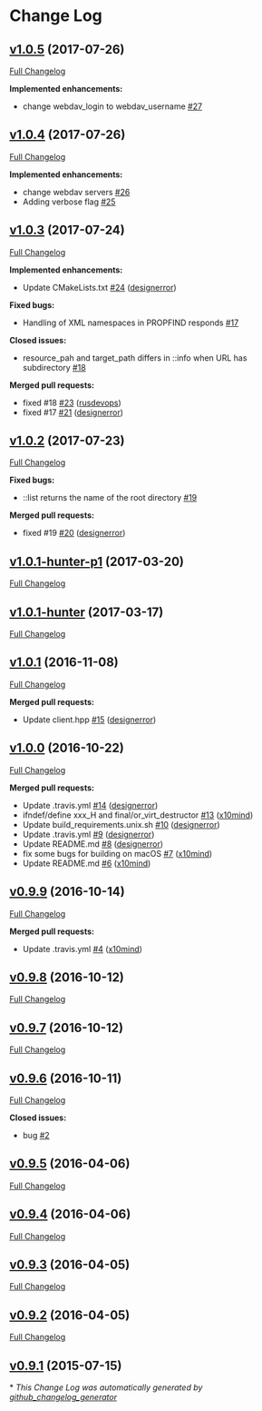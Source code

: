 # Change Log

## [v1.0.5](https://github.com/CloudPolis/webdav-client-cpp/tree/v1.0.5) (2017-07-26)
[Full Changelog](https://github.com/CloudPolis/webdav-client-cpp/compare/v1.0.4...v1.0.5)

**Implemented enhancements:**

- change webdav\_login to webdav\_username [\#27](https://github.com/CloudPolis/webdav-client-cpp/issues/27)

## [v1.0.4](https://github.com/CloudPolis/webdav-client-cpp/tree/v1.0.4) (2017-07-26)
[Full Changelog](https://github.com/CloudPolis/webdav-client-cpp/compare/v1.0.3...v1.0.4)

**Implemented enhancements:**

- change webdav servers [\#26](https://github.com/CloudPolis/webdav-client-cpp/issues/26)
- Adding verbose flag [\#25](https://github.com/CloudPolis/webdav-client-cpp/issues/25)

## [v1.0.3](https://github.com/CloudPolis/webdav-client-cpp/tree/v1.0.3) (2017-07-24)
[Full Changelog](https://github.com/CloudPolis/webdav-client-cpp/compare/v1.0.2...v1.0.3)

**Implemented enhancements:**

- Update CMakeLists.txt [\#24](https://github.com/CloudPolis/webdav-client-cpp/pull/24) ([designerror](https://github.com/designerror))

**Fixed bugs:**

- Handling of XML namespaces in PROPFIND responds [\#17](https://github.com/CloudPolis/webdav-client-cpp/issues/17)

**Closed issues:**

- resource\_pah and target\_path differs in ::info when URL has subdirectory [\#18](https://github.com/CloudPolis/webdav-client-cpp/issues/18)

**Merged pull requests:**

- fixed \#18 [\#23](https://github.com/CloudPolis/webdav-client-cpp/pull/23) ([rusdevops](https://github.com/rusdevops))
- fixed \#17 [\#21](https://github.com/CloudPolis/webdav-client-cpp/pull/21) ([designerror](https://github.com/designerror))

## [v1.0.2](https://github.com/CloudPolis/webdav-client-cpp/tree/v1.0.2) (2017-07-23)
[Full Changelog](https://github.com/CloudPolis/webdav-client-cpp/compare/v1.0.1-hunter-p1...v1.0.2)

**Fixed bugs:**

- ::list returns the name of the root directory [\#19](https://github.com/CloudPolis/webdav-client-cpp/issues/19)

**Merged pull requests:**

- fixed \#19 [\#20](https://github.com/CloudPolis/webdav-client-cpp/pull/20) ([designerror](https://github.com/designerror))

## [v1.0.1-hunter-p1](https://github.com/CloudPolis/webdav-client-cpp/tree/v1.0.1-hunter-p1) (2017-03-20)
[Full Changelog](https://github.com/CloudPolis/webdav-client-cpp/compare/v1.0.1-hunter...v1.0.1-hunter-p1)

## [v1.0.1-hunter](https://github.com/CloudPolis/webdav-client-cpp/tree/v1.0.1-hunter) (2017-03-17)
[Full Changelog](https://github.com/CloudPolis/webdav-client-cpp/compare/v1.0.1...v1.0.1-hunter)

## [v1.0.1](https://github.com/CloudPolis/webdav-client-cpp/tree/v1.0.1) (2016-11-08)
[Full Changelog](https://github.com/CloudPolis/webdav-client-cpp/compare/v1.0.0...v1.0.1)

**Merged pull requests:**

- Update client.hpp [\#15](https://github.com/CloudPolis/webdav-client-cpp/pull/15) ([designerror](https://github.com/designerror))

## [v1.0.0](https://github.com/CloudPolis/webdav-client-cpp/tree/v1.0.0) (2016-10-22)
[Full Changelog](https://github.com/CloudPolis/webdav-client-cpp/compare/v0.9.9...v1.0.0)

**Merged pull requests:**

- Update .travis.yml [\#14](https://github.com/CloudPolis/webdav-client-cpp/pull/14) ([designerror](https://github.com/designerror))
- ifndef/define xxx\_H and final/or\_virt\_destructor [\#13](https://github.com/CloudPolis/webdav-client-cpp/pull/13) ([x10mind](https://github.com/x10mind))
- Update build\_requirements.unix.sh [\#10](https://github.com/CloudPolis/webdav-client-cpp/pull/10) ([designerror](https://github.com/designerror))
- Update .travis.yml [\#9](https://github.com/CloudPolis/webdav-client-cpp/pull/9) ([designerror](https://github.com/designerror))
- Update README.md [\#8](https://github.com/CloudPolis/webdav-client-cpp/pull/8) ([designerror](https://github.com/designerror))
- fix some bugs for building on macOS [\#7](https://github.com/CloudPolis/webdav-client-cpp/pull/7) ([x10mind](https://github.com/x10mind))
- Update README.md [\#6](https://github.com/CloudPolis/webdav-client-cpp/pull/6) ([x10mind](https://github.com/x10mind))

## [v0.9.9](https://github.com/CloudPolis/webdav-client-cpp/tree/v0.9.9) (2016-10-14)
[Full Changelog](https://github.com/CloudPolis/webdav-client-cpp/compare/v0.9.8...v0.9.9)

**Merged pull requests:**

- Update .travis.yml [\#4](https://github.com/CloudPolis/webdav-client-cpp/pull/4) ([x10mind](https://github.com/x10mind))

## [v0.9.8](https://github.com/CloudPolis/webdav-client-cpp/tree/v0.9.8) (2016-10-12)
[Full Changelog](https://github.com/CloudPolis/webdav-client-cpp/compare/v0.9.7...v0.9.8)

## [v0.9.7](https://github.com/CloudPolis/webdav-client-cpp/tree/v0.9.7) (2016-10-12)
[Full Changelog](https://github.com/CloudPolis/webdav-client-cpp/compare/v0.9.6...v0.9.7)

## [v0.9.6](https://github.com/CloudPolis/webdav-client-cpp/tree/v0.9.6) (2016-10-11)
[Full Changelog](https://github.com/CloudPolis/webdav-client-cpp/compare/v0.9.5...v0.9.6)

**Closed issues:**

- bug [\#2](https://github.com/CloudPolis/webdav-client-cpp/issues/2)

## [v0.9.5](https://github.com/CloudPolis/webdav-client-cpp/tree/v0.9.5) (2016-04-06)
[Full Changelog](https://github.com/CloudPolis/webdav-client-cpp/compare/v0.9.4...v0.9.5)

## [v0.9.4](https://github.com/CloudPolis/webdav-client-cpp/tree/v0.9.4) (2016-04-06)
[Full Changelog](https://github.com/CloudPolis/webdav-client-cpp/compare/v0.9.3...v0.9.4)

## [v0.9.3](https://github.com/CloudPolis/webdav-client-cpp/tree/v0.9.3) (2016-04-05)
[Full Changelog](https://github.com/CloudPolis/webdav-client-cpp/compare/v0.9.2...v0.9.3)

## [v0.9.2](https://github.com/CloudPolis/webdav-client-cpp/tree/v0.9.2) (2016-04-05)
[Full Changelog](https://github.com/CloudPolis/webdav-client-cpp/compare/v0.9.1...v0.9.2)

## [v0.9.1](https://github.com/CloudPolis/webdav-client-cpp/tree/v0.9.1) (2015-07-15)


\* *This Change Log was automatically generated by [github_changelog_generator](https://github.com/skywinder/Github-Changelog-Generator)*
